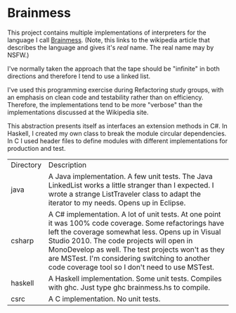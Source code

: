 Brainmess
=========

This project contains multiple implementations of interpreters for the language
I call [Brainmess](http://en.wikipedia.org/wiki/Brainfuck). (Note, this links
to the wikipedia article that describes the language and gives it's *real*
name. The real name may by NSFW.)

I've normally taken the approach that the tape should be "infinite" in
both directions and therefore I tend to use a linked list.

I've used this programming exercise during Refactoring study groups, with
an emphasis on clean code and testability rather than on 
efficiency. Therefore, the implementations tend to be more "verbose" than
the implementations discussed at the Wikipedia site.

This abstraction presents itself as interfaces an extension methods in C#.
In Haskell, I created my own class to break the module circular dependencies.
In C I used header files to define modules with different implementations for
production and test.

<table>
    <tr>
        <td>Directory</td><td>Description</td>
    </tr>
    <tr>
        <td>java</td><td>A Java implementation. A few unit tests.
        The Java LinkedList works a little stranger than I expected.
        I wrote a strange ListTraveler class to adapt the iterator
        to my needs. Opens up in Eclipse.</td>
    </tr>
    <tr>
        <td>csharp</td><td>A C# implementation. A lot of unit tests. At one
        point it was 100% code coverage. Some refactorings have left
        the coverage somewhat less. Opens up in Visual Studio 2010. The
        code projects will open in MonoDevelop as well. The test projects
        won't as they are MSTest. I'm considering switching to another
        code coverage tool so I don't need to use MSTest.</td>
    </tr>
    <tr>
        <td>haskell</td><td>A Haskell implementation. Some unit tests.
        Compiles with ghc. Just type ghc brainmess.hs to compile.</td>
    </tr>
    <tr>
        <td>csrc</td><td>A C implementation. No unit tests.</td>
    </tr>
</table>
